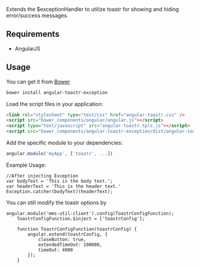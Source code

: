 
Extends the $exceptionHandler to utilize toastr for showing and hiding error/success messages.

## Requirements

- AngularJS

## Usage


You can get it from [Bower](http://bower.io/)

```sh
bower install angular-toastr-exception
```

Load the script files in your application:

```html
<link rel="stylesheet" type="text/css" href="angular-toastr.css" />
<script src="bower_components/angular/angular.js"></script>
<script type="text/javascript" src="angular-toastr.tpls.js"></script>
<script src="bower_components/angular-toastr-exception/dist/angular-toastr-exception.min.js"></script>

```

Add the specific module to your dependencies:

```javascript
angular.module('myApp', ['toastr', ...])
```

Example Usage:
```
//After injecting Exception
var bodyText = 'This is the body text.';
var headerText = 'This is the header text.'
Exception.catcher(bodyText)(headerText);
```
You can still modify the toastr options by

```
angular.module('mms-util-client').config(ToastrConfigFunction);
    ToastrConfigFunction.$inject = ['toastrConfig'];

    function ToastrConfigFunction(toastrConfig) {
        angular.extend(toastrConfig, {
            closeButton: true,
            extendedTimeOut: 100000,
            timeOut: 4000
        });
    }
```